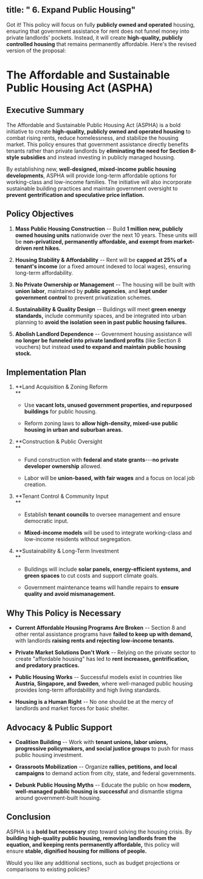 ## title: \" 6. Expand Public Housing\"

Got it! This policy will focus on fully **publicly owned and operated**
housing, ensuring that government assistance for rent does not funnel
money into private landlords\' pockets. Instead, it will create
**high-quality, publicly controlled housing** that remains permanently
affordable. Here's the revised version of the proposal:

# **The Affordable and Sustainable Public Housing Act (ASPHA)**

## **Executive Summary**

The Affordable and Sustainable Public Housing Act (ASPHA) is a bold
initiative to create **high-quality, publicly owned and operated
housing** to combat rising rents, reduce homelessness, and stabilize the
housing market. This policy ensures that government assistance directly
benefits tenants rather than private landlords by **eliminating the need
for Section 8-style subsidies** and instead investing in publicly
managed housing.

By establishing new, **well-designed, mixed-income public housing
developments**, ASPHA will provide long-term affordable options for
working-class and low-income families. The initiative will also
incorporate sustainable building practices and maintain government
oversight to **prevent gentrification and speculative price inflation.**

## **Policy Objectives**

1.  **Mass Public Housing Construction** -- Build **1 million new,
    publicly owned housing units** nationwide over the next 10 years.
    These units will be **non-privatized, permanently affordable, and
    exempt from market-driven rent hikes.**

2.  **Housing Stability & Affordability** -- Rent will be **capped at
    25% of a tenant's income** (or a fixed amount indexed to local
    wages), ensuring long-term affordability.

3.  **No Private Ownership or Management** -- The housing will be built
    with **union labor**, maintained by **public agencies**, and **kept
    under government control** to prevent privatization schemes.

4.  **Sustainability & Quality Design** -- Buildings will meet **green
    energy standards,** include community spaces, and be integrated into
    urban planning to **avoid the isolation seen in past public housing
    failures.**

5.  **Abolish Landlord Dependence** -- Government housing assistance
    will **no longer be funneled into private landlord profits** (like
    Section 8 vouchers) but instead **used to expand and maintain public
    housing stock.**

## **Implementation Plan**

1.  **Land Acquisition & Zoning Reform\
    **

    -   Use **vacant lots, unused government properties, and repurposed
        buildings** for public housing.

    -   Reform zoning laws to **allow high-density, mixed-use public
        housing in urban and suburban areas.**

2.  **Construction & Public Oversight\
    **

    -   Fund construction with **federal and state grants**---**no
        private developer ownership** allowed.

    -   Labor will be **union-based, with fair wages** and a focus on
        local job creation.

3.  **Tenant Control & Community Input\
    **

    -   Establish **tenant councils** to oversee management and ensure
        democratic input.

    -   **Mixed-income models** will be used to integrate working-class
        and low-income residents without segregation.

4.  **Sustainability & Long-Term Investment\
    **

    -   Buildings will include **solar panels, energy-efficient systems,
        and green spaces** to cut costs and support climate goals.

    -   Government maintenance teams will handle repairs to **ensure
        quality and avoid mismanagement.**

## **Why This Policy is Necessary**

-   **Current Affordable Housing Programs Are Broken** -- Section 8 and
    other rental assistance programs have **failed to keep up with
    demand,** with landlords **raising rents and rejecting low-income
    tenants.**

-   **Private Market Solutions Don't Work** -- Relying on the private
    sector to create "affordable housing" has led to **rent increases,
    gentrification, and predatory practices.**

-   **Public Housing Works** -- Successful models exist in countries
    like **Austria, Singapore, and Sweden**, where well-managed public
    housing provides long-term affordability and high living standards.

-   **Housing is a Human Right** -- No one should be at the mercy of
    landlords and market forces for basic shelter.

## **Advocacy & Public Support**

-   **Coalition Building** -- Work with **tenant unions, labor unions,
    progressive policymakers, and social justice groups** to push for
    mass public housing investment.

-   **Grassroots Mobilization** -- Organize **rallies, petitions, and
    local campaigns** to demand action from city, state, and federal
    governments.

-   **Debunk Public Housing Myths** -- Educate the public on how
    **modern, well-managed public housing is successful** and dismantle
    stigma around government-built housing.

## **Conclusion**

ASPHA is a **bold but necessary** step toward solving the housing
crisis. By **building high-quality public housing, removing landlords
from the equation, and keeping rents permanently affordable,** this
policy will ensure **stable, dignified housing for millions of people.**

Would you like any additional sections, such as budget projections or
comparisons to existing policies?
